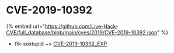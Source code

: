 # CVE-2019-10392
{% embed url="https://github.com/Live-Hack-CVE/full_database/blob/main/cves/2019/CVE-2019-10392.json" %}

* ftk-sostupid ~> [CVE-2019-10392_EXP](https://www.alice-snow.ru/2019/database/cve-2019-10392/cve-2019-10392_exp-ftk-sostupid)
